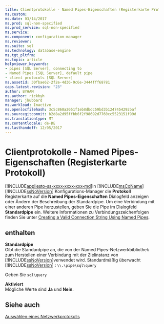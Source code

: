 ```yaml
---
title: Clientprotokolle - Named Pipes-Eigenschaften (Registerkarte Protokoll) | Microsoft Docs
ms.custom: 
ms.date: 03/14/2017
ms.prod: sql-non-specified
ms.prod_service: sql-non-specified
ms.service: 
ms.component: configuration-manager
ms.reviewer: 
ms.suite: sql
ms.technology: database-engine
ms.tgt_pltfrm: 
ms.topic: article
helpviewer_keywords:
- pipes [SQL Server], connecting to
- Named Pipes [SQL Server], default pipe
- client protocols [SQL Server]
ms.assetid: 30fbae62-2f2e-4d36-9c6e-3444fff68781
caps.latest.revision: "23"
author: BYHAM
ms.author: rickbyh
manager: jhubbard
ms.workload: Inactive
ms.openlocfilehash: 3c5c868a2051f1eb8dbdc59bd3b1247454292baf
ms.sourcegitcommit: b2d8a2d95ffbb6f2f98692d7760cc5523151f99d
ms.translationtype: MT
ms.contentlocale: de-DE
ms.lasthandoff: 12/05/2017
---
```

# <a name="client-protocols---named-pipes-properties-protocol-tab"></a>Clientprotokolle - Named Pipes-Eigenschaften (Registerkarte Protokoll)
[!INCLUDE[appliesto-ss-xxxx-xxxx-xxx-md](../../includes/appliesto-ss-xxxx-xxxx-xxx-md.md)]In [!INCLUDE[msCoName](../../includes/msconame-md.md)] [!INCLUDE[ssNoVersion](../../includes/ssnoversion-md.md)] Konfigurations-Manager die **Protokoll** Registerkarte auf die **Named Pipes-Eigenschaften** Dialogfeld anzeigen oder Ändern der Beschreibung der Standardpipe. Um eine Verbindung mit einer anderen Pipe herzustellen, geben Sie die Pipe im Dialogfeld **Standardpipe** ein. Weitere Informationen zu Verbindungszeichenfolgen finden Sie unter [Creating a Valid Connection String Using Named Pipes](http://msdn.microsoft.com/library/90930ff2-143b-4651-8ae3-297103600e4f).  
  
## <a name="options"></a>enthalten  
 **Standardpipe**  
 Gibt die Standardpipe an, die von der Named Pipes-Netzwerkbibliothek zum Herstellen einer Verbindung mit der Zielinstanz von [!INCLUDE[ssNoVersion](../../includes/ssnoversion-md.md)]verwendet wird. Standardmäßig überwacht [!INCLUDE[ssNoVersion](../../includes/ssnoversion-md.md)] : `\\.\pipe\sql\query`  
  
 Geben Sie `sql\query`  
  
 **Aktiviert**  
 Mögliche Werte sind **Ja** und **Nein**.  
  
## <a name="see-also"></a>Siehe auch  
 [Auswählen eines Netzwerkprotokolls](http://msdn.microsoft.com/library/6565fb7d-b076-4447-be90-e10d0dec359a)  
  
  
